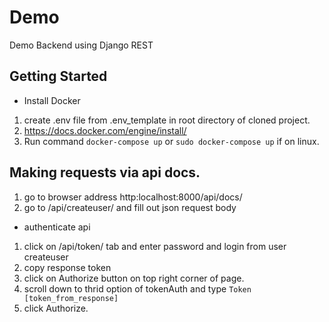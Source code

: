 # Demo
Demo Backend using Django REST

## Getting Started

- Install Docker
1. create .env file from .env_template in root directory of cloned project.
2. https://docs.docker.com/engine/install/
3. Run command `docker-compose up` or `sudo docker-compose up` if on linux.

## Making requests via api docs.
1. go to browser address http:localhost:8000/api/docs/
2. go to /api/createuser/ and fill out json request body
- authenticate api
1. click on /api/token/ tab and enter password and login from user createuser
2. copy response token 
3. click on Authorize button on top right corner of page.
4. scroll down to thrid option of tokenAuth and type `Token [token_from_response]`
5. click Authorize.
